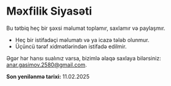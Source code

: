 # Məxfilik Siyasəti  

Bu tətbiq heç bir şəxsi məlumat toplamır, saxlamır və paylaşmır.  
- Heç bir istifadəçi məlumatı və ya icazə tələb olunmur.  
- Üçüncü tərəf xidmətlərindən istifadə edilmir.  

Əgər hər hansı sualınız varsa, bizimlə əlaqə saxlaya bilərsiniz: anar.gasimov.2580@gmail.com.  

**Son yenilənmə tarixi:** 11.02.2025
